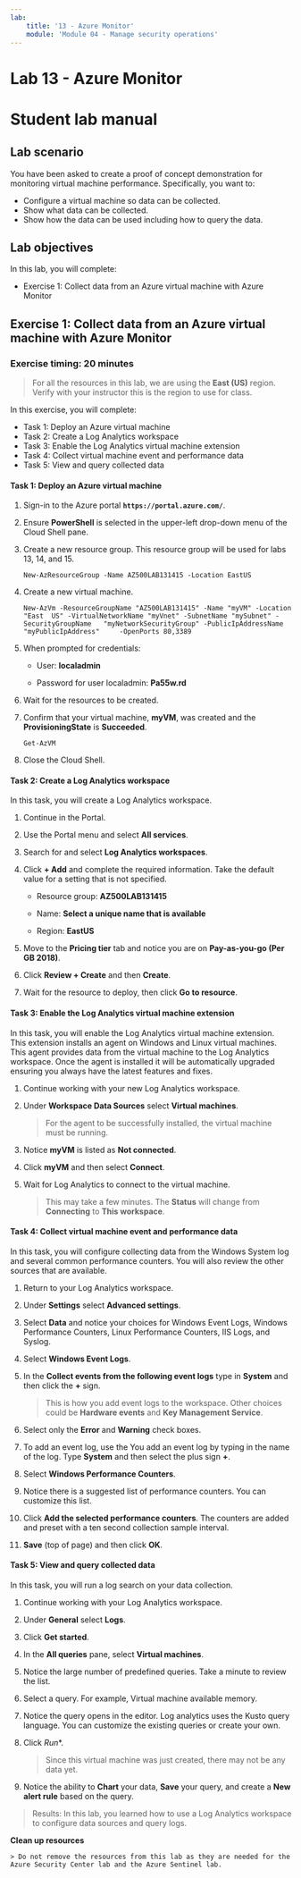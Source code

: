 ```yaml
---
lab:
    title: '13 - Azure Monitor'
    module: 'Module 04 - Manage security operations'
---
```


# Lab 13 - Azure Monitor

# Student lab manual

## Lab scenario

You have been asked to create a proof of concept demonstration for monitoring virtual machine performance. Specifically, you want to:

- Configure a virtual machine so data can be collected.
- Show what data can be collected.
- Show how the data can be used including how to query the data. 

## Lab objectives

In this lab, you will complete:

- Exercise 1: Collect data from an Azure virtual machine with Azure Monitor

## Exercise 1: Collect data from an Azure virtual machine with Azure Monitor

### Exercise timing: 20 minutes

> For all the resources in this lab, we are using the **East (US)** region. Verify with your instructor this is the region to use for class. 

In this exercise, you will complete: 

- Task 1: Deploy an Azure virtual machine 
- Task 2: Create a Log Analytics workspace
- Task 3: Enable the Log Analytics virtual machine extension
- Task 4: Collect virtual machine event and performance data
- Task 5: View and query collected data 

#### Task 1: Deploy an Azure virtual machine

1. Sign-in to the Azure portal **`https://portal.azure.com/`**.

1. Ensure **PowerShell** is selected in the upper-left drop-down menu of the Cloud Shell pane.

1. Create a new resource group. This resource group will be used for labs 13, 14, and 15. 

    ```
    New-AzResourceGroup -Name AZ500LAB131415 -Location EastUS
    ```

1. Create a new virtual machine. 

    ```
    New-AzVm -ResourceGroupName "AZ500LAB131415" -Name "myVM" -Location "East  US" -VirtualNetworkName "myVnet" -SubnetName "mySubnet" -SecurityGroupName   "myNetworkSecurityGroup" -PublicIpAddressName "myPublicIpAddress"     -OpenPorts 80,3389
    ```

1.  When prompted for credentials:

	- User: **localadmin** 

	- Password for user localadmin: **Pa55w.rd**

1. Wait for the resources to be created. 

1. Confirm that your virtual machine, **myVM**, was created and the **ProvisioningState** is **Succeeded**.

	```
	Get-AzVM
	```

1. Close the Cloud Shell. 

#### Task 2: Create a Log Analytics workspace

In this task, you will create a Log Analytics workspace. 

1. Continue in the Portal.

1. Use the Portal menu and select **All services**. 

1. Search for and select **Log Analytics workspaces**.

1. Click **+ Add** and complete the required information. Take the default value for a setting that is not specified.

	- Resource group: **AZ500LAB131415**

	- Name: **Select a unique name that is available**

	- Region: **EastUS** 
  
1. Move to the **Pricing tier** tab and notice you are on **Pay-as-you-go (Per GB 2018)**.

1. Click **Review + Create** and then **Create**.

1. Wait for the resource to deploy, then click **Go to resource**.

#### Task 3: Enable the Log Analytics virtual machine extension

In this task, you will enable the Log Analytics virtual machine extension. This extension installs an agent on Windows and Linux virtual machines. This agent provides data from the virtual machine to the Log Analytics workspace. Once the agent is installed it will be automatically upgraded ensuring you always have the latest features and fixes. 

1. Continue working with your new Log Analytics workspace.

1. Under **Workspace Data Sources** select **Virtual machines**.

	> For the agent to be successfully installed, the virtual machine must be running.

1. Notice **myVM** is listed as **Not connected**.

1. Click **myVM** and then select **Connect**. 

1. Wait for Log Analytics to connect to the virtual machine. 

	> This may take a few minutes. The **Status** will change from **Connecting** to **This workspace**. 

#### Task 4: Collect virtual machine event and performance data

In this task, you will configure collecting data from the Windows System log and several common performance counters. You will also review the other sources that are available.

1. Return to your Log Analytics workspace.

1. Under **Settings** select **Advanced settings**.

1. Select **Data** and notice your choices for Windows Event Logs, Windows Performance Counters, Linux Performance Counters, IIS Logs, and Syslog. 

3. Select **Windows Event Logs**.

1. In the **Collect events from the following event logs** type in **System** and then click the **+** sign.

	> This is how you add event logs to the workspace. Other choices could be **Hardware events** and **Key Management Service**.  

1. Select only the **Error** and **Warning** check boxes.

1. To add an event log, use the  You add an event log by typing in the name of the log.  Type **System** and then select the plus sign **+**.

1. Select **Windows Performance Counters**.

1. Notice there is a suggested list of performance counters. You can customize this list. 

1. Click **Add the selected performance counters**. The counters are added and preset with a ten second collection sample interval.
  
1. **Save** (top of page) and then click **OK**.

#### Task 5: View and query collected data

In this task, you will run a log search on your data collection. 

1. Continue working with your Log Analytics workspace.

1. Under **General** select **Logs**.

1. Click **Get started**.  

1. In the **All queries** pane, select **Virtual machines**.

1. Notice the large number of predefined queries. Take a minute to review the list.

1. Select a query. For example, Virtual machine available memory.

1. Notice the query opens in the editor. Log analytics uses the Kusto query language. You can customize the existing queries or create your own. 

1. Click *Run**.

	> Since this virtual machine was just created, there may not be any data yet. 

1. Notice the ability to **Chart** your data, **Save** your query, and create a **New alert rule** based on the query.

> Results: In this lab, you learned how to use a Log Analytics workspace to configure data sources and query logs. 

**Clean up resources**

	> Do not remove the resources from this lab as they are needed for the Azure Security Center lab and the Azure Sentinel lab.